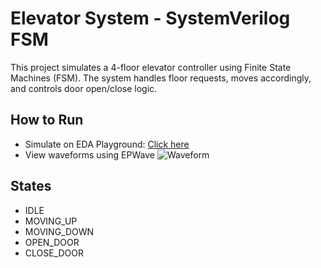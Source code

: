 # Elevator System - SystemVerilog FSM

This project simulates a 4-floor elevator controller using Finite State Machines (FSM). The system handles floor requests, moves accordingly, and controls door open/close logic.

## How to Run
- Simulate on EDA Playground: [Click here](https://www.edaplayground.com/x/EhVM)
- View waveforms using EPWave
  ![Waveform](https://github.com/user-attachments/assets/0a48e596-1f7c-4454-a143-2a731b6b6c35)


## States
- IDLE
- MOVING_UP
- MOVING_DOWN
- OPEN_DOOR
- CLOSE_DOOR
